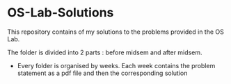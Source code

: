 # OS-Lab-Solutions
This repository contains of my solutions to the problems provided in the OS Lab.

The folder is divided into 2 parts : before midsem and after midsem.

* Every folder is organised by weeks. Each week contains the problem statement as a pdf file and then the corresponding solution
